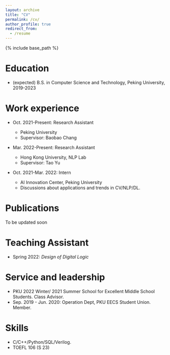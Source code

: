 ```yaml
---
layout: archive
title: "CV"
permalink: /cv/
author_profile: true
redirect_from:
  - /resume
---
```


{% include base_path %}

Education
======
* (expected) B.S. in Computer Science and Technology, Peking University, 2019-2023

Work experience
======
* Oct. 2021-Present: Research Assistant
  * Peking University
  * Supervisor: Baobao Chang

* Mar. 2022-Present: Research Assistant
  * Hong Kong University, NLP Lab
  * Supervisor: Tao Yu

* Oct. 2021-Mar. 2022: Intern
  * AI Innovation Center, Peking University
  * Discussions about applications and trends in CV/NLP/DL.


Publications
======
To be updated soon
  
  
Teaching Assistant
======
* Spring 2022: *Design of Digital Logic*
  
Service and leadership
======
* PKU 2022 Winter/ 2021 Summer School for Excellent Middle School Students. Class Advisor.
* Sep. 2019 - Jun. 2020: Operation Dept, PKU EECS Student Union. Member.

Skills
======
* C/C++/Python/SQL/Verilog.
* TOEFL 106 (S 23)